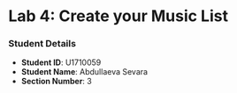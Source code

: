 # Lab 4: Create your Music List

### Student Details

- **Student ID**: U1710059
- **Student Name**: Abdullaeva Sevara
- **Section Number**: 3
